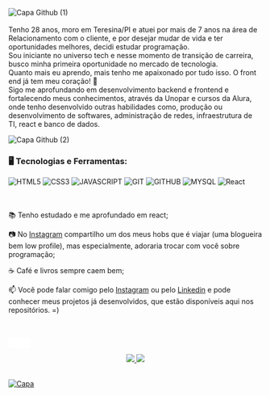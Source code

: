 ![Capa Github (1)](https://user-images.githubusercontent.com/102766893/195413841-c18772c8-3f28-4671-a2e9-347a8e794cfb.jpg)
</br>
</br>
Tenho 28 anos, moro em Teresina/PI e atuei por mais de 7 anos na área de Relacionamento com o
cliente, e por desejar mudar de vida e ter oportunidades melhores, decidi estudar programação. </br>
Sou iniciante no universo tech e nesse momento de transição de carreira, busco minha primeira oportunidade no mercado de tecnologia. </br>
Quanto mais eu aprendo, mais tenho me apaixonado por tudo isso. O front end já tem meu coração! :purple_heart:
</br>
Sigo me aprofundando em desenvolvimento backend e frontend e fortalecendo meus conhecimentos, através da Unopar e cursos da Alura, onde tenho desenvolvido outras habilidades como, produção ou desenvolvimento de softwares, administração de redes, infraestrutura de TI, react e banco de dados.
</br>

![Capa Github (2)](https://user-images.githubusercontent.com/102766893/195421275-aac73888-3784-474b-b4ab-93bdc2d7f364.jpg)
</br>

### 🖥️ Tecnologias e Ferramentas: 
<div><img width="40px" src="https://cdn.jsdelivr.net/gh/devicons/devicon/icons/html5/html5-original-wordmark.svg" title = "HTML5"/>
<img width="40px" src="https://cdn.jsdelivr.net/gh/devicons/devicon/icons/css3/css3-original-wordmark.svg" title = "CSS3"/>
<img width="40px" src="https://cdn.jsdelivr.net/gh/devicons/devicon/icons/javascript/javascript-original.svg" title = "JAVASCRIPT"/>
<img width="40px" src="https://cdn.jsdelivr.net/gh/devicons/devicon/icons/git/git-original.svg" title = "GIT"/>
<img width="40px" src="https://cdn.jsdelivr.net/gh/devicons/devicon/icons/github/github-original.svg" title = "GITHUB"/>
<img width="40px" src="https://cdn.jsdelivr.net/gh/devicons/devicon/icons/mysql/mysql-original.svg" title = "MYSQL"/>
<img width="40px" src="https://cdn.jsdelivr.net/gh/devicons/devicon/icons/react/react-original.svg" title = "React" /> </div>
</br>
</br>

<div display="inline-block">
 <p align="left">📚 Tenho estudado e me aprofundado em react;</p>
 <p align="left">📷 No  <a href="https://www.instagram.com/lisandradecassia">Instagram</a> compartilho um dos meus hobs que é viajar (uma blogueira bem low profile), mas especialmente, adoraria trocar com você sobre programação;</p>
 <p align="left">☕ Café e livros sempre caem bem;</p>
</div>

📫 Você pode falar comigo pelo [Instagram](https://www.instagram.com/lisandradecassia) ou pelo [Linkedin](https://www.linkedin.com/in/lisandradecassia/) e pode conhecer meus projetos já desenvolvidos, que estão disponíveis aqui nos repositórios. =)

</br>

<a href="https://www.instagram.com/lisandradecassia" target="_blank"><img align="left" alt="Instagram" width="22px" src="https://github.com/Aakarsh-B/trying-repos/blob/master/insta.svg" />
<a href="https://www.linkedin.com/in/lisandradecassia/" target="_blank"><img align="left" alt="LinkedIn" width="22px" src="https://github.com/Aakarsh-B/trying-repos/blob/master/linkedin.svg" />
</a>
 
 </br>
 </br>

<div align="center">
  <a href="https://github.com/Lisandradecassia">
  <img height="180em" src="https://github-readme-stats.vercel.app/api?username=lisandradecassia&show_icons=true&theme=synthwave"/>
  <img height="180em" src="https://github-readme-stats.vercel.app/api/top-langs/?username=lisandradecassia&layout=compact&langs_count=7&theme=synthwave"/>
</div> </br>

  
  ![Capa](https://user-images.githubusercontent.com/102766893/195422000-b51be00a-b3d2-49e8-92a9-be776231d976.jpg)





